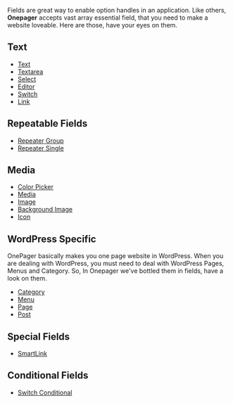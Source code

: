 Fields are great way to enable option handles in an application. Like others, **Onepager** accepts vast array essential field, that you need to make a website loveable. Here are those, have  your eyes on them.

## Text
- [Text](./text.md)
- [Textarea](./textarea.md)
- [Select](./select.md)
- [Editor](./editor.md)
- [Switch](./switch.md)
- [Link](./link.md)

## Repeatable Fields

- [Repeater Group](./repeater-group.md)
- [Repeater Single](./repeater-single.md)

## Media

- [Color Picker](./colorpicker.md)
- [Media](./media.md)
- [Image](./image.md)
- [Background Image](./bg_image.md)
- [Icon](./icon.md)

## WordPress Specific
OnePager basically makes you one page website in WordPress. When you are dealing with WordPress, you must need to deal with WordPress Pages, Menus and Category. So, In Onepager we've bottled them in fields, have a look on them.

- [Category](./wp_category.md)
- [Menu](./wp_menu.md)
- [Page](./wp_page.md)
- [Post](./wp_post.md)

## Special Fields

- [SmartLink](./smartlink.md)

## Conditional Fields
- [Switch Conditional](./switch-conditional.md)